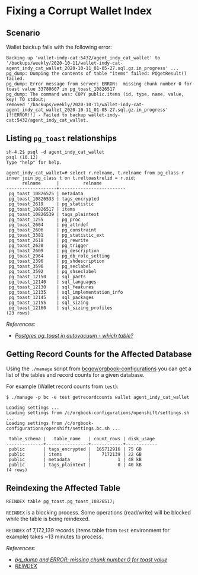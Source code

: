 # Fixing a Corrupt Wallet Index

## Scenario

Wallet backup fails with the following error:

```
Backing up 'wallet-indy-cat:5432/agent_indy_cat_wallet' to '/backups/weekly/2020-10-11/wallet-indy-cat-agent_indy_cat_wallet_2020-10-11_01-05-27.sql.gz.in_progress' ...
pg_dump: Dumping the contents of table "items" failed: PQgetResult() failed.
pg_dump: Error message from server: ERROR:  missing chunk number 0 for toast value 33780607 in pg_toast_10826517
pg_dump: The command was: COPY public.items (id, type, name, value, key) TO stdout;
removed '/backups/weekly/2020-10-11/wallet-indy-cat-agent_indy_cat_wallet_2020-10-11_01-05-27.sql.gz.in_progress'
[!!ERROR!!] - Failed to backup wallet-indy-cat:5432/agent_indy_cat_wallet.
```

## Listing `pg_toast` relationships

```
sh-4.2$ psql -d agent_indy_cat_wallet
psql (10.12)
Type "help" for help.

agent_indy_cat_wallet=# select r.relname, t.relname from pg_class r inner join pg_class t on t.reltoastrelid = r.oid;
      relname      |         relname         
-------------------+-------------------------
 pg_toast_10826525 | metadata
 pg_toast_10826533 | tags_encrypted
 pg_toast_2619     | pg_statistic
 pg_toast_10826517 | items
 pg_toast_10826539 | tags_plaintext
 pg_toast_1255     | pg_proc
 pg_toast_2604     | pg_attrdef
 pg_toast_2606     | pg_constraint
 pg_toast_3381     | pg_statistic_ext
 pg_toast_2618     | pg_rewrite
 pg_toast_2620     | pg_trigger
 pg_toast_2609     | pg_description
 pg_toast_2964     | pg_db_role_setting
 pg_toast_2396     | pg_shdescription
 pg_toast_3596     | pg_seclabel
 pg_toast_3592     | pg_shseclabel
 pg_toast_12150    | sql_parts
 pg_toast_12140    | sql_languages
 pg_toast_12130    | sql_features
 pg_toast_12135    | sql_implementation_info
 pg_toast_12145    | sql_packages
 pg_toast_12155    | sql_sizing
 pg_toast_12160    | sql_sizing_profiles
(23 rows)
```

*References:*
- *[Postgres pg_toast in autovacuum - which table?](https://stackoverflow.com/questions/18456026/postgres-pg-toast-in-autovacuum-which-table)*

## Getting Record Counts for the Affected Database

Using the `./manage` script from [bcgov/orgbook-configurations](https://github.com/bcgov/orgbook-configurations) you can get a list of the tables and record counts for a given database.

For example (Wallet record counts from `test`):
```
$ ./manage -p bc -e test getrecordcounts wallet agent_indy_cat_wallet

Loading settings ...
Loading settings from /c/orgbook-configurations/openshift/settings.sh ...
Loading settings from /c/orgbook-configurations/openshift/settings.bc.sh ...

 table_schema |   table_name   | count_rows | disk_usage
--------------+----------------+------------+------------
 public       | tags_encrypted |  165712916 | 75 GB
 public       | items          |    7172139 | 22 GB
 public       | metadata       |          1 | 48 kB
 public       | tags_plaintext |          0 | 40 kB
(4 rows)
```

## Reindexing the Affected Table

```
REINDEX table pg_toast.pg_toast_10826517;
```

`REINDEX` is a blocking process.  Some operations (read/write) will be blocked while the table is being reindexed.

`REINDEX` of 7,172,139 records (items table from `test` environment for example) takes ~13 minutes to process.

*References:*
- *[pg_dump and ERROR: missing chunk number 0 for toast value](https://dba.stackexchange.com/questions/31008/pg-dump-and-error-missing-chunk-number-0-for-toast-value)*
- *[REINDEX](https://www.postgresql.org/docs/10/sql-reindex.html)*